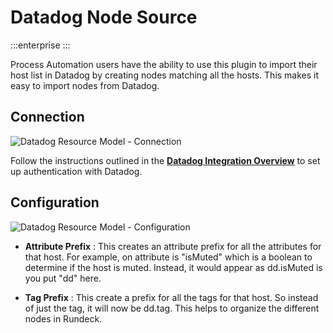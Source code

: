 # Datadog Node Source

:::enterprise
:::

Process Automation users have the ability to use this plugin to import their host list in Datadog by creating nodes matching all the hosts. This makes it easy to import nodes from Datadog.

## Connection

![Datadog Resource Model - Connection](~@assets/img/resource-connect.png)

Follow the instructions outlined in the [**Datadog Integration Overview**](/manual/plugins/datadog-plugins-overview) to set up authentication with Datadog.

## Configuration

![Datadog Resource Model - Configuration](~@assets/img/resource-config.png)

- **Attribute Prefix**
: This creates an attribute prefix for all the attributes for that host. For example, on attribute is "isMuted" which is a boolean to determine if the host is muted. Instead, it would appear as dd.isMuted is you put "dd" here.

- **Tag Prefix**
: This create a prefix for all the tags for that host. So instead of just the tag, it will now be dd.tag. This helps to organize the different nodes in Rundeck.